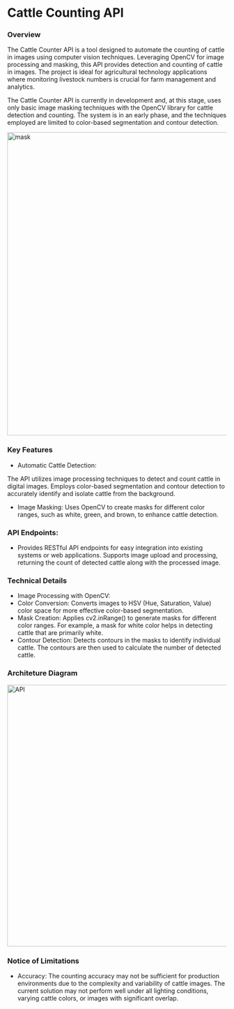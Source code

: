 # Cattle Counting API

### Overview

The Cattle Counter API is a tool designed to automate the counting of cattle in images using computer vision techniques. Leveraging OpenCV for image processing and masking, this API provides detection and counting of cattle in images. The project is ideal for agricultural technology applications where monitoring livestock numbers is crucial for farm management and analytics.

The Cattle Counter API is currently in development and, at this stage, uses only basic image masking techniques with the OpenCV library for cattle detection and counting. The system is in an early phase, and the techniques employed are limited to color-based segmentation and contour detection.

<img width="695" alt="mask" src="https://github.com/user-attachments/assets/38070117-8823-4c10-898c-5c39093d92b9" width="500">

### Key Features

* Automatic Cattle Detection:

The API utilizes image processing techniques to detect and count cattle in digital images.
Employs color-based segmentation and contour detection to accurately identify and isolate cattle from the background.

* Image Masking:
Uses OpenCV to create masks for different color ranges, such as white, green, and brown, to enhance cattle detection.

### API Endpoints:

* Provides RESTful API endpoints for easy integration into existing systems or web applications.
Supports image upload and processing, returning the count of detected cattle along with the processed image.

### Technical Details

* Image Processing with OpenCV:
* Color Conversion: Converts images to HSV (Hue, Saturation, Value) color space for more effective color-based segmentation.
* Mask Creation: Applies cv2.inRange() to generate masks for different color ranges. For example, a mask for white color helps in detecting cattle that are primarily white.
* Contour Detection: Detects contours in the masks to identify individual cattle. The contours are then used to calculate the number of detected cattle.

### Architeture Diagram

<img src="https://github.com/user-attachments/assets/5aa6b83b-74a4-41aa-9f3e-daceaf33611c" alt="API" width="600"/>

### Notice of Limitations

* Accuracy: The counting accuracy may not be sufficient for production environments due to the complexity and variability of cattle images. The current solution may not perform well under all lighting conditions, varying cattle colors, or images with significant overlap.
